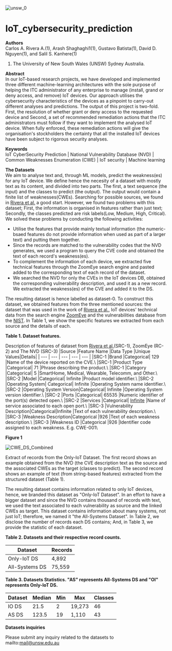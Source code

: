 ![unsw_0](https://user-images.githubusercontent.com/7439960/197022279-cfdf58ea-01ca-4c1e-854e-99776012a0bd.png) 
# IoT_cybersecurity_prediction


**Authors**  
  Carlos A. Rivera A.(1), Arash Shaghaghi1(1), Gustavo Batista(1), David D. Nguyen(1), and Salil S. Kanhere(1)  
   1. The University of New South Wales (UNSW) Sydney Australia.  
  
  
**Abstract**  
In our IoT-based research projects, we have developed and implemented three different machine-learning architectures with the sole purpose of helping the ITC administrator of any enterprise to manage (install, grand or deny access, and remove) IoT devices. Our approach utilises the cybersecurity characteristics of the devices as a pinpoint to carry-out different analyses and predictions. The output of this project is two-fold. First, the resolution of whether grant or deny access to the requested device and Second, a set of recommended remediation actions that the ITC administrators must follow if they want to implement the analysed IoT device. When fully enforced, these remediation actions will give the organisation's stockholders the certainty that all the installed IoT devices have been subject to rigorous security analyses.


**Keywords**  
IoT CyberSecurity Prediction | National Vulnerability Database (NVD) | Common Weaknesses Enumeration (CWE) | IoT security | Machine learning


**The Datasets**  
We aim to analyse text and, through ML models, predict the weakness(es) for any IoT device. We define hence the necesity of a dataset with mostly text as its content, and divided into two parts. The first, a text sequence (the input) and the classes to predict (the output). The output would contain a finite list of weaknesses(CWEs). 
Searching for possible sources, we found in [Rivera et al.](https://doi.org/10.1007/978-3-030-94822-1\_7) a good start. However, we found two problems with this dataset; First, the information is organised in features rather than just text; Secondly, the classes predicted are risk labels(Low, Medium, High, Critical). We solved these problems by conducting the following activities:
- Utilise the features that provide mainly textual information (the numeric-bsaed features do not provide information when used as part of a larger text) and putting them together. 
- Since the records are matched to the vulnerability codes that the NVD generates, we used a program to query the CVE code and obtained the text of each record's weakness(es). 
- To complement the information of each device, we extracted five technical features through the ZoomEye search engine and pasted added to the corresponding text of each record of the dataset. 
- We searched the NVD for only the CVEs in the IoT devices DB, obtained the corresponding vulnerability description, and used it as a new record. We extracted the weakness(es) of the CVE and added it to the DS. 

The resulting dataset is hence labelled as dataset-0. To construct this dataset, we obtained features from the three mentioned sources: the dataset that was used in the work of [Rivera et al.](https://doi.org/10.1007/978-3-030-94822-1\_7), IoT devices' technical data from the search engine [ZoomEye](https://www.zoomeye.org) and the vulnerabilities database from the [NIST](https://nvd.nist.gov/vuln). In Table 1, we show the specific features we extracted from each source and the details of each. 

**Table 1. Dataset features.**

Description of features of dataset from [Rivera et al.](https://doi.org/10.1007/978-3-030-94822-1\_7)(SRC-1), ZoomEye (RC-2) and The NVD (SRC-3)
|Source |Feature Name |Data Type |Unique Values|Details|
| --- | --- | --- | --- | --- |
|SRC-1  |Brand        |Categorical|            129     |Name of the device reported on the CVE.\\
|SRC-1  |Product Type |Categorical|             71     |Phrase describing the product.\\
|SRC-1  |Category     |Categorical|              5     |SmartHome, Medical, Wearable, Telecomm, and Other.\\
|SRC-2  |Model        |Categorical|            Infinite |Product model identifier.\\
|SRC-2  |Operating System|    Categorical|     Infinite |Operating System name identifier.\\
|SRC-2  |Operating System Version|Categorical| Infinite |Operating System version identifier.\\
|SRC-2  |Ports       |Categorical|             65535    |Numeric identifier of the port(s) detected open.\\
|SRC-2  |Services    |Categorical|             [Infinite](https://www.rfc-editor.org/rfc/rfc6335) |Name of service associated to each open port.\\
|SRC-3  |Vulnerability Description|Categorical|Infinite |Text of each vulnerability description.\\
|SRC-3  |Weakness Description|Categorical     |926       |Text of each weakness description.\\
|SRC-3  |Weakness ID   |Categorical           |926       |Identifier code assigned to each weakness. E.g. CWE-001\\ 



**Figure 1**

![CWE_DS_Combined](https://user-images.githubusercontent.com/7439960/197088114-8f28bc4b-92f3-435a-a7be-819f75d2a1f2.png)



Extract of records from the Only-IoT Dataset. The first record shows an example obtained from the NVD (the CVE description text as the source and the associated CWEs as the target (classes to predict). The second record shows an example of text (from string-based features) extracted from the structured dataset (Table 1).  


The resulting dataset contains information related to only IoT devices, hence, we branded this dataset as "Only-IoT Dataset". 
In an effort to have a bigger dataset and since the NVD contains thousand of records with text, we used the text associated to each vulnerability as source and the linked CWEs as target. This dataset contains information about many systems, not just IoT; therefore, we named it "the All-Systems Dataset". In Table 2, we disclose the number of records each DS contains; And, in Table 3, we provide the statistic of each dataset.


**Table 2. Datasets and their respective record counts.**

|Dataset| Records | 
| --- | --- | 
|Only-IoT DS      |4,892        |
|All-Systems DS   |75,559        |


**Table 3. Datasets Statistics. "AS" represents All-Systems DS and "OI" represents Only-IoT DS.**

|Dataset| Median | Min| Max | Classes|
| --- | --- | --- | --- | --- |
|IO DS |21.5    | 2| 19,273 | 46 |
|AS DS |123.5   |19|  1,110 | 43 |


  
  
**Datasets inquiries**

Please submit any inquiry related to the datasets to mailto:mail@unsw.edu.au
